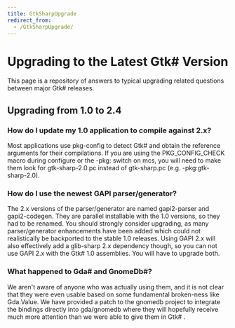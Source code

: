 ```yaml
---
title: GtkSharpUpgrade
redirect_from:
  - /GtkSharpUpgrade/
---
```


Upgrading to the Latest Gtk\# Version
=====================================

This page is a repository of answers to typical upgrading related questions between major Gtk\# releases.

Upgrading from 1.0 to 2.4
-------------------------

### How do I update my 1.0 application to compile against 2.x?

Most applications use pkg-config to detect Gtk\# and obtain the reference arguments for their compilations. If you are using the PKG\_CONFIG\_CHECK macro during configure or the -pkg: switch on mcs, you will need to make them look for gtk-sharp-2.0.pc instead of gtk-sharp.pc (e.g. -pkg:gtk-sharp-2.0).

### How do I use the newest GAPI parser/generator?

The 2.x versions of the parser/generator are named gapi2-parser and gapi2-codegen. They are parallel installable with the 1.0 versions, so they had to be renamed. You should strongly consider upgrading, as many parser/generator enhancements have been added which could not realistically be backported to the stable 1.0 releases. Using GAPI 2.x will also effectively add a glib-sharp 2.x dependency though, so you can not use GAPI 2.x with the Gtk\# 1.0 assemblies. You will have to upgrade both.

### What happened to Gda\# and GnomeDb\#?

We aren't aware of anyone who was actually using them, and it is not clear that they were even usable based on some fundamental broken-ness like Gda.Value. We have provided a patch to the gnomedb project to integrate the bindings directly into gda/gnomedb where they will hopefully receive much more attention than we were able to give them in Gtk\# .

